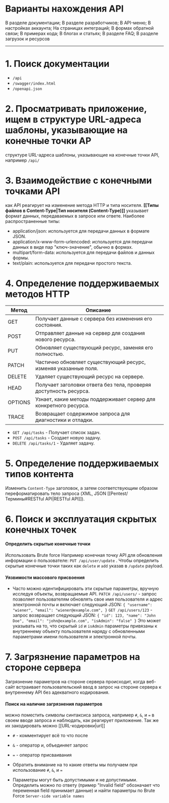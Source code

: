 
# Варианты нахождения API

В разделе документации; В разделе разработчиков; В API-меню; В настройках аккаунта; На страницах интеграций; В формах обратной связи; В примерах кода; В блогах и статьях; В разделе FAQ; В разделе загрузок и ресурсов

----

# 1. Поиск документации

- `/api`
- `/swagger/index.html`
- `/openapi.json`

# 2. Просматривать приложение, ищем в структуре URL-адреса шаблоны, указывающие на конечные точки AP

структуре URL-адреса шаблоны, указывающие на конечные точки API, например `/api/`

# 3. Взаимодействие с конечными точками API

как API реагирует на изменение метода HTTP и типа носителя. **[[Типы файлов в Content-Type|Тип носителя (Content-Type)]]** указывает формат данных, передаваемых в запросе или ответе. Наиболее распространенные типы:
- application/json: используется для передачи данных в формате JSON.
- application/x-www-form-urlencoded: используется для передачи данных в виде пар "ключ-значение", обычно в формах.
- multipart/form-data: используется для передачи файлов и данных формы.
- text/plain: используется для передачи простого текста.

# 4. Определение поддерживаемых методов HTTP

| Метод   | Описание                                                          |
| ------- | ----------------------------------------------------------------- |
| GET     | Получает данные с сервера без изменения его состояния.            |
| POST    | Отправляет данные на сервер для создания нового ресурса.          |
| PUT     | Обновляет существующий ресурс, заменяя его полностью.             |
| PATCH   | Частично обновляет существующий ресурс, изменяя указанные поля.   |
| DELETE  | Удаляет существующий ресурс на сервере.                           |
| HEAD    | Получает заголовки ответа без тела, проверяя доступность ресурса. |
| OPTIONS | Узнает, какие методы поддерживает сервер для конкретного ресурса. |
| TRACE   | Возвращает содержимое запроса для диагностики и отладки.          |
- `GET /api/tasks` - Получает список задач.
- `POST /api/tasks` - Создает новую задачу.
- `DELETE /api/tasks/1` - Удаляет задачу.

# 5. Определение поддерживаемых типов контента

Изменить `Content-Type` заголовок, а затем соответствующим образом переформатировать тело запроса (XML, JSON [[Pentest/Термины#RESTful API|RESTful API]]). 


# 6. Поиск  и эксплуатация скрытых конечных точек

#### Определить скрытые конечные точки
Использовать Brute force
	Например конечная точку API для обновления информации о пользователе:
	`PUT /api/user/update` . Чтобы определить скрытые конечные точки таких как `delete` и `add`  указав в `/update` payload.

#### Уязвимости массового присвоения
- Часто можно идентифицировать эти скрытые параметры, вручную исследуя объекты, возвращаемые API.
	`PATCH /api/users/` - запрос позволяет пользователям обновлять свое имя пользователя и адрес электронной почты и включает следующий JSON: 
	`{ "username": "wiener", "email": "wiener@example.com", }`
	`GET /api/users/123` - запрос возвращает следующий JSON:
	`{ "id": 123, "name": "John Doe", "email": "john@example.com", "isAdmin": "false" }`
Это может указывать на то, что скрытый `id` и `isAdmin` параметры привязаны к внутреннему объекту пользователя наряду с обновленными параметрами имени пользователя и электронной почты.

# 7. Загрязнение параметров на стороне сервера

Загрязнение параметров на стороне сервера происходит, когда веб-сайт встраивает пользовательский ввод в запрос на стороне сервера к внутреннему API без адекватного кодирования.

#### Поиск на наличие загрязнения параметров
можно поместить символы синтаксиса запроса, например `#`, `&`, и `=` в своем вводе запроса и наблюдать, как реагирует приложение. Так же их закодировать можно [[URL-кодировки|url]]
- `#` - комментирует всё то что после
- `&` - оператор и, объединяет запрос
- `=` - оператор присваивания 

- Обратить внимание на то какие ответы мы получаем при использование `#`, `&`, и `=` 

- Параметры могут быть допустимыми и не допустимыми. Определить можно по ответу (пример "Invalid field" обозначает что переменная field принимает данные) и найти параметры по Brute Force `Server-side variable names`

